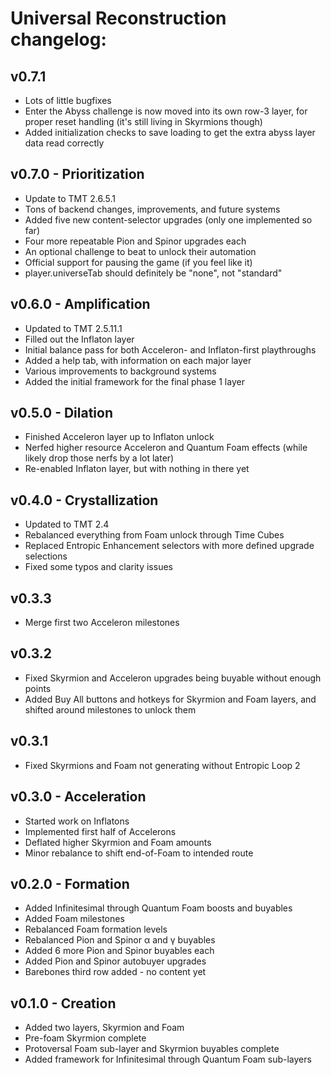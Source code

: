 # Universal Reconstruction changelog:

## v0.7.1
- Lots of little bugfixes
- Enter the Abyss challenge is now moved into its own row-3 layer, for proper reset handling (it's still living in Skyrmions though)
- Added initialization checks to save loading to get the extra abyss layer data read correctly

## v0.7.0 - Prioritization
- Update to TMT 2.6.5.1
- Tons of backend changes, improvements, and future systems
- Added five new content-selector upgrades (only one implemented so far)
- Four more repeatable Pion and Spinor upgrades each
- An optional challenge to beat to unlock their automation
- Official support for pausing the game (if you feel like it)
- player.universeTab should definitely be "none", not "standard"

## v0.6.0 - Amplification
- Updated to TMT 2.5.11.1
- Filled out the Inflaton layer
- Initial balance pass for both Acceleron- and Inflaton-first playthroughs
- Added a help tab, with information on each major layer
- Various improvements to background systems
- Added the initial framework for the final phase 1 layer

## v0.5.0 - Dilation
- Finished Acceleron layer up to Inflaton unlock
- Nerfed higher resource Acceleron and Quantum Foam effects (while likely drop those nerfs by a lot later)
- Re-enabled Inflaton layer, but with nothing in there yet

## v0.4.0 - Crystallization
- Updated to TMT 2.4
- Rebalanced everything from Foam unlock through Time Cubes
- Replaced Entropic Enhancement selectors with more defined upgrade selections
- Fixed some typos and clarity issues

## v0.3.3
- Merge first two Acceleron milestones

## v0.3.2
- Fixed Skyrmion and Acceleron upgrades being buyable without enough points
- Added Buy All buttons and hotkeys for Skyrmion and Foam layers, and shifted around milestones to unlock them

## v0.3.1
- Fixed Skyrmions and Foam not generating without Entropic Loop 2

## v0.3.0 - Acceleration
- Started work on Inflatons
- Implemented first half of Accelerons
- Deflated higher Skyrmion and Foam amounts
- Minor rebalance to shift end-of-Foam to intended route

## v0.2.0 - Formation
- Added Infinitesimal through Quantum Foam boosts and buyables
- Added Foam milestones
- Rebalanced Foam formation levels
- Rebalanced Pion and Spinor α and γ buyables
- Added 6 more Pion and Spinor buyables each
- Added Pion and Spinor autobuyer upgrades
- Barebones third row added - no content yet

## v0.1.0 - Creation
- Added two layers, Skyrmion and Foam
- Pre-foam Skyrmion complete
- Protoversal Foam sub-layer and Skyrmion buyables complete
- Added framework for Infinitesimal through Quantum Foam sub-layers
